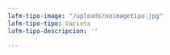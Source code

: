 ```yaml
---
lafm-tipo-image: "/uploads/noimagetipo.jpg"
lafm-tipo-tipo: Varieta
lafm-tipo-descripcion: ''

---
```

